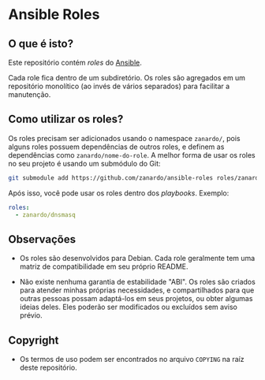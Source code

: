 # Ansible Roles

## O que é isto?

Este repositório contém *roles* do [Ansible](https://docs.ansible.com/ansible/index.html).

Cada role fica dentro de um subdiretório. Os roles são agregados em um repositório
monolítico (ao invés de vários separados) para facilitar a manutenção.

## Como utilizar os roles?

Os roles precisam ser adicionados usando o namespace `zanardo/`, pois alguns roles possuem
dependências de outros roles, e definem as dependências como `zanardo/nome-do-role`. A
melhor forma de usar os roles no seu projeto é usando um submódulo do Git:

```bash
git submodule add https://github.com/zanardo/ansible-roles roles/zanardo
```

Após isso, você pode usar os roles dentro dos *playbooks*. Exemplo:

```yaml
roles:
  - zanardo/dnsmasq
```

## Observações

- Os roles são desenvolvidos para Debian. Cada role geralmente tem uma matriz de
  compatibilidade em seu próprio README.

- Não existe nenhuma garantia de estabilidade "ABI". Os roles são criados para atender
  minhas próprias necessidades, e compartilhados para que outras pessoas possam adaptá-los
  em seus projetos, ou obter algumas ideias deles. Eles poderão ser modificados ou
  excluídos sem aviso prévio.

## Copyright

- Os termos de uso podem ser encontrados no arquivo `COPYING` na raíz deste repositório.
